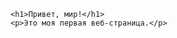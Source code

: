 <!DOCTYPE html>
<html>
<head>
    <title>Привет, мир!</title>
</head>
<body>

    <h1>Привет, мир!</h1>
    <p>Это моя первая веб-страница.</p>

</body>
</html>
